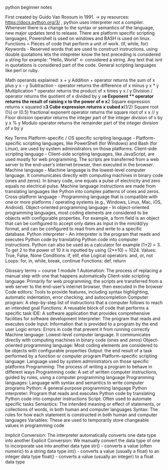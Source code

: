  python beginner notes

  First created by Guido Van Rossum in 1991. 
  -> py resources:   https://docs.python.org/3/ , python uses interpreter not a compiler. 
  Whenever there is a change to the syntax or semantics of the language, new major updates tend to release. 
  There are platform specific scripting languages, Powershell is used on windows and BASH is used on linux. 
  Functions = Pieces of code that perform a unit of work. (if, while, for)
  Keywords - Reserved words that are used to construct instructions. 
  using double quotations lets the intepreter know the text preceding is considered a string for example: "Hello, World" <- considered a string. Any text that isnt in quotations is considered part of the code. 
  General scripting languages like perl or ruby. 

  Math operands explained:
 x + y            Addition + operator returns the sum of x plus y
 x - y             Subtraction - operator returns the difference of x minus y
 x * y            Multiplication * operator returns the product of x times y
 x / y             Division / operator returns the quotient of x divided by y
 x**e            Exponent ** operator returns the result of raising x to the power of e 
 x**2            Square expression returns x squared
 x**3            Cube expression returns x cubed
 x**(1/2)    Square root (½) or (0.5) fractional exponent operator returns the square root of x
 x // y           Floor division operator returns the integer part of the integer division of x by y
 x % y          Modulo operator returns the remainder part of the integer division of x by y

   Key Terms
   Platform-specific / OS specific scripting language - Platform-specific scripting languages, like PowerShell (for Windows) and Bash (for Linux), are used by system administrators on those platforms. 
   Client-side scripting language - Client-side scripting languages, like JavaScript, are used mostly for web programming. The scripts are transferred from a web server to the end-user’s internet browser, then executed in the browser.
   Machine language - Machine language is the lowest-level computer language. It communicates directly with computing machines in binary code (ones and zeros). In binary code, one equals a pulse of electricity and zero equals no electrical pulse. Machine language instructions are made from translating languages like Python into complex patterns of ones and zeros. 
   Cross-platform language - Programming language that is compatible with one or more platforms / operating systems (e.g., Windows, Linux, Mac, iOS, Android).
   Object-oriented programming language - In object-oriented programming languages, most coding elements are considered to be objects with configurable properties. For example, a form field is an object that can be configured to accept only dates as input in the mm/dd/yy format, and can be configured to read from and write to a specific database. 
   Python interpreter - An interpreter is the program that reads and executes Python code by translating Python code into computer instructions.
  Python can also be used as a calculator for example (1+2) = 3. To get 2 to the power of 10 it is inputted by using (2**10) = 1024. 
  Values: True, False, None
  Conditions: if, elif, else
  Logical operators: and, or, not
  Loops: for, in, while, break, continue
  Functions: def, return  

  Glossary terms ~ course 1 module 1
  Automation: The process of replacing a manual step with one that happens automatically
  Client-side scripting language: Primarily for web programming; the scripts are transferred from a web server to the end-user’s internet browser, then executed in the browser
  Code editors: Tools to provide features, including syntax highlighting, automatic indentation, error checking, and autocompletion
  Computer program: A step-by-step list of instructions that a computer follows to reach an intended goal
  Functions: A reusable block of code that performs a specific task
  IDE: A software application that provides comprehensive facilities for software development
  Interpreter: The program that reads and executes code
  Input: Information that is provided to a program by the end user
  Logic errors: Errors in code that prevent it from running correctly
  Machine language: Lowest-level computer language. It communicates directly with computing machines in binary code (ones and zeros)
  Object-oriented programming language: Most coding elements are considered to be objects with configurable properties
  Output: the end result of a task performed by a function or computer program
  Platform-specific scripting language: Language used by system administrators on those specific platforms
  Programming: The process of writing a program to behave in different ways
  Programming code: A set of written computer instructions, guided by rules, using a computer programming language
  Programming languages: Language with syntax and semantics to write computer programs
  Python: A general purpose programming language
  Python interpreter: Program that reads and executes Python code by translating Python code into computer instructions
  Script: Often used to automate specific tasks
  Semantics: The intended meaning or effect of statements, or collections of words, in both human and computer languages
  Syntax: The rules for how each statement is constructed in both human and computer languages
  Variables: These are used to temporarily store changeable values in programming code

  Implicit Conversion: The interpreter automatically converts one data type into another
  Explicit Conversion: We manually convert the data type of one to incorporate use into another data type 
  str() - converts a value (often numeric) to a string data type
  int() - converts a value (usually a float) to an integer data type 
  float() - converts a value (usually an integer) to a float data type


